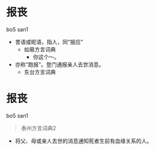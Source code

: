 # 报丧
bo5 san1
+ 詈语或昵语，指人，同“报应”
  * 如皋方言词典
    - 你这个～。
+ 亦称“跑报”。登门通报亲人去世消息。
  * 东台方言词典


# 报丧
bo5 san1
> 泰州方言词典2
- 将父、母或亲人去世的消息通知死者生前有血缘关系的人。